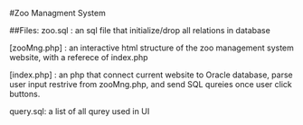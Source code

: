 #Zoo Managment System 

##Files:
zoo.sql : an sql file that initialize/drop all relations in database

[zooMng.php] : an interactive html structure of the zoo management system website, with a referece of index.php

[index.php] : an php that connect current website to Oracle database, parse user input restrive from zooMng.php, and send SQL qureies once user click buttons. 

query.sql: a list of all qurey used in UI


